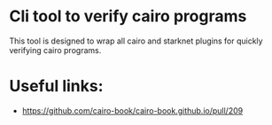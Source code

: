 # Cli tool to verify cairo programs

This tool is designed to wrap all cairo and starknet plugins for quickly verifying cairo programs.

# Useful links:

- https://github.com/cairo-book/cairo-book.github.io/pull/209
